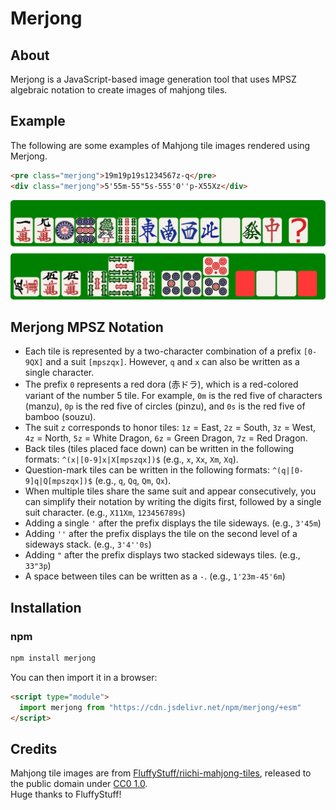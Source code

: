 # Merjong

## About

Merjong is a JavaScript-based image generation tool that uses MPSZ algebraic notation to create images of mahjong tiles.

## Example

The following are some examples of Mahjong tile images rendered using Merjong.  

```html
<pre class="merjong">19m19p19s1234567z-q</pre>
<div class="merjong">5'55m-55"5s-555'0''p-X55Xz</div>
```

![img/merjong-sample.png](img/merjong-sample.png)

## Merjong MPSZ Notation

- Each tile is represented by a two-character combination of a prefix `[0-9QX]` and a suit `[mpszqx]`. However, `q` and `x` can also be written as a single character.
- The prefix `0` represents a red dora (赤ドラ), which is a red-colored variant of the number 5 tile. For example, `0m` is the red five of characters (manzu), `0p` is the red five of circles (pinzu), and `0s` is the red five of bamboo (souzu).
- The suit `z` corresponds to honor tiles: `1z` = East, `2z` = South, `3z` = West, `4z` = North, `5z` = White Dragon, `6z` = Green Dragon, `7z` = Red Dragon.
- Back tiles (tiles placed face down) can be written in the following formats: `^(x|[0-9]x|X[mpszqx])$` (e.g., `x`, `Xx`, `Xm`, `Xq`).
- Question-mark tiles can be written in the following formats: `^(q|[0-9]q|Q[mpszqx])$` (e.g., `q`, `Qq`, `Qm`, `Qx`).
- When multiple tiles share the same suit and appear consecutively, you can simplify their notation by writing the digits first, followed by a single suit character.  (e.g., `X11Xm`, `123456789s`)
- Adding a single `'` after the prefix displays the tile sideways. (e.g., `3'45m`)  
- Adding `''` after the prefix displays the tile on the second level of a sideways stack. (e.g., `3'4''0s`)  
- Adding `"` after the prefix displays two stacked sideways tiles. (e.g., `33"3p`)
- A space between tiles can be written as a `-`. (e.g., `1'23m-45'6m`)

## Installation

### npm

```sh
npm install merjong
```

You can then import it in a browser:

```html
<script type="module">
  import merjong from "https://cdn.jsdelivr.net/npm/merjong/+esm"
</script>
```

## Credits

Mahjong tile images are from [FluffyStuff/riichi-mahjong-tiles](https://github.com/FluffyStuff/riichi-mahjong-tiles), released to the public domain under [CC0 1.0](https://creativecommons.org/publicdomain/zero/1.0/).  
Huge thanks to FluffyStuff!
